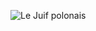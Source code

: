 ![Le Juif polonais](https://upload.wikimedia.org/wikipedia/commons/thumb/f/f7/Henri_C._R._Presseq_-_Camille_Erlanger_-_Le_juif_polonais.jpg/300px-Henri_C._R._Presseq_-_Camille_Erlanger_-_Le_juif_polonais.jpg)